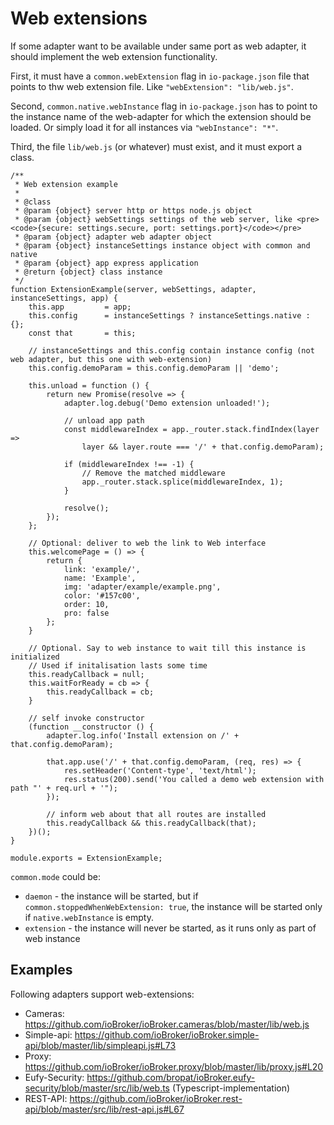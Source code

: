 # Web extensions
If some adapter want to be available under same port as web adapter, it should implement the web extension functionality.

First, it must have a `common.webExtension` flag in `io-package.json` file that points to thw web extension file. Like `"webExtension": "lib/web.js"`.

Second, `common.native.webInstance` flag in `io-package.json` has to point to the instance name of the web-adapter for which the extension should be loaded. 
Or simply load it for all instances via `"webInstance": "*"`.

Third, the file `lib/web.js` (or whatever) must exist, and it must export a class.
```
/**
 * Web extension example
 *
 * @class
 * @param {object} server http or https node.js object
 * @param {object} webSettings settings of the web server, like <pre><code>{secure: settings.secure, port: settings.port}</code></pre>
 * @param {object} adapter web adapter object
 * @param {object} instanceSettings instance object with common and native
 * @param {object} app express application
 * @return {object} class instance
 */
function ExtensionExample(server, webSettings, adapter, instanceSettings, app) {
    this.app         = app;
    this.config      = instanceSettings ? instanceSettings.native : {};
    const that       = this;

    // instanceSettings and this.config contain instance config (not web adapter, but this one with web-extension)
    this.config.demoParam = this.config.demoParam || 'demo';

    this.unload = function () {
        return new Promise(resolve => {
            adapter.log.debug('Demo extension unloaded!');
            
            // unload app path
            const middlewareIndex = app._router.stack.findIndex(layer => 
                layer && layer.route === '/' + that.config.demoParam);
                
            if (middlewareIndex !== -1) {
                // Remove the matched middleware
                app._router.stack.splice(middlewareIndex, 1);
            }
            
            resolve();
        });
    };

    // Optional: deliver to web the link to Web interface
    this.welcomePage = () => {
        return {
            link: 'example/',
            name: 'Example',
            img: 'adapter/example/example.png',
            color: '#157c00',
            order: 10,
            pro: false
        };
    }

    // Optional. Say to web instance to wait till this instance is initialized
    // Used if initalisation lasts some time
    this.readyCallback = null; 
    this.waitForReady = cb => {
        this.readyCallback = cb;
    }

    // self invoke constructor
    (function __constructor () {
        adapter.log.info('Install extension on /' + that.config.demoParam);
        
        that.app.use('/' + that.config.demoParam, (req, res) => {
            res.setHeader('Content-type', 'text/html');
            res.status(200).send('You called a demo web extension with path "' + req.url + '");
        });
        
        // inform web about that all routes are installed
        this.readyCallback && this.readyCallback(that);
    })();
}

module.exports = ExtensionExample;
```

`common.mode` could be:
- `daemon` - the instance will be started, but if `common.stoppedWhenWebExtension: true`, the instance will be started only if `native.webInstance` is empty.
- `extension` - the instance will never be started, as it runs only as part of web instance


## Examples
Following adapters support web-extensions:
- Cameras: https://github.com/ioBroker/ioBroker.cameras/blob/master/lib/web.js
- Simple-api: https://github.com/ioBroker/ioBroker.simple-api/blob/master/lib/simpleapi.js#L73
- Proxy: https://github.com/ioBroker/ioBroker.proxy/blob/master/lib/proxy.js#L20
- Eufy-Security: https://github.com/bropat/ioBroker.eufy-security/blob/master/src/lib/web.ts (Typescript-implementation)
- REST-API: https://github.com/ioBroker/ioBroker.rest-api/blob/master/src/lib/rest-api.js#L67
